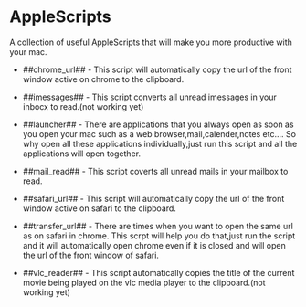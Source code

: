 AppleScripts
============

A collection of useful AppleScripts that will make you more productive with your mac.


* ##chrome_url## - This script will automatically copy the url of the front window active on chrome to the clipboard.

* ##imessages## - This script converts all unread imessages in your inbocx to read.(not working yet)

* ##launcher## - There are applications that you always open as soon as you open your mac such as a web browser,mail,calender,notes etc....
So why open all these applications individually,just run this script and all the applications will open together.

* ##mail_read## - This script coverts all unread mails in your mailbox to read.

* ##safari_url## - This script will automatically copy the url of the front window active on safari to the clipboard.

* ##transfer_url## - There are times when you want to open the same url as on safari in chrome.
This scrpt will help you do that,just run the script and it will automatically open chrome even if it is closed and will open the url of the front window of safari.

* ##vlc_reader## - This script automatically copies the title of the current movie being played on the vlc media player to the clipboard.(not working yet)
